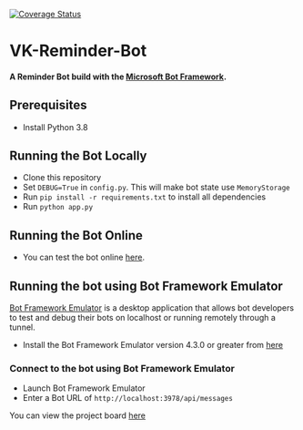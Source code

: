 [![Coverage Status](https://coveralls.io/repos/github/victor-kironde/vk_reminder_bot/badge.svg?branch=master)](https://coveralls.io/github/victor-kironde/vk_reminder_bot?branch=master)
# VK-Reminder-Bot

#### A Reminder Bot build with the [Microsoft Bot Framework](https://dev.botframework.com).


## Prerequisites

  - Install Python 3.8

## Running the Bot Locally
- Clone this repository
- Set `DEBUG=True` in `config.py`. This will make bot state use `MemoryStorage`
- Run `pip install -r requirements.txt` to install all dependencies
- Run `python app.py`

## Running the Bot Online
- You can test the bot online [here](https://webchat.botframework.com/embed/vk_reminder_bot?s=376s13dNyqs.-TOrhd3zlpXJz3EbzDuI55FTd-g89O01aXutuIpCIpI).


## Running the bot using Bot Framework Emulator

[Bot Framework Emulator](https://github.com/microsoft/botframework-emulator) is a desktop application that allows bot developers to test and debug their bots on localhost or running remotely through a tunnel.

- Install the Bot Framework Emulator version 4.3.0 or greater from [here](https://github.com/Microsoft/BotFramework-Emulator/releases)

### Connect to the bot using Bot Framework Emulator

- Launch Bot Framework Emulator
- Enter a Bot URL of `http://localhost:3978/api/messages`

You can view the project board [here](https://trello.com/b/9WHqZss3)